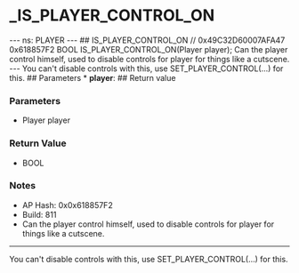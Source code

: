 # _IS_PLAYER_CONTROL_ON

--- ns: PLAYER --- ## IS_PLAYER_CONTROL_ON  // 0x49C32D60007AFA47 0x618857F2 BOOL IS_PLAYER_CONTROL_ON(Player player);  Can the player control himself, used to disable controls for player for things like a cutscene. --- You can't disable controls with this, use SET_PLAYER_CONTROL(...) for this.  ## Parameters * **player**:  ## Return value

### Parameters
* Player player

### Return Value
* BOOL

### Notes
* AP Hash: 0x0x618857F2
* Build: 811
* Can the player control himself, used to disable controls for player for things like a cutscene.

---

You can't disable controls with this, use SET_PLAYER_CONTROL(...) for this. 

